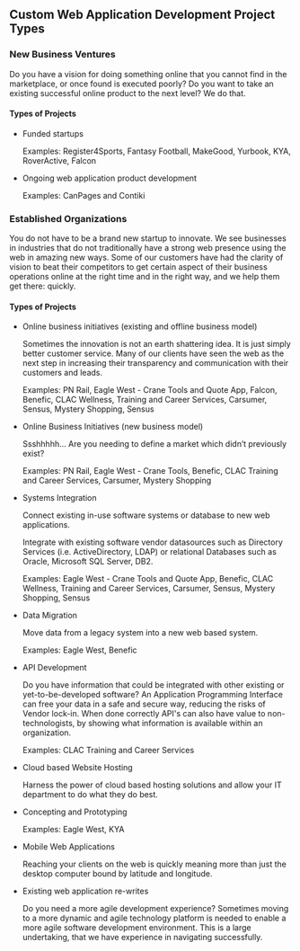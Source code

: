 ## Custom Web Application Development Project Types

### New Business Ventures

Do you have a vision for doing something online that you cannot find in the marketplace, or once found is executed poorly? Do you want to take an existing successful online product to the next level? We do that.

#### Types of Projects

* Funded startups

  Examples: Register4Sports, Fantasy Football, MakeGood, Yurbook, KYA, RoverActive, Falcon

* Ongoing web application product development

  Examples: CanPages and Contiki

### Established Organizations

You do not have to be a brand new startup to innovate. We see businesses in industries that do not traditionally have a strong web presence using the web in amazing new ways. Some of our customers have had the clarity of vision to beat their competitors to get certain aspect of their business operations online at the right time and in the right way, and we help them get there: quickly. 


#### Types of Projects

* Online business initiatives (existing and offline business model)

  Sometimes the innovation is not an earth shattering idea. It is just simply better customer service. Many of our clients have seen the web as the next step in increasing their transparency and communication with their customers and leads.

  Examples: PN Rail, Eagle West - Crane Tools and Quote App, Falcon, Benefic, CLAC Wellness, Training and Career Services, Carsumer, Sensus, Mystery Shopping, Sensus

* Online Business Initiatives (new business model)
  
  Ssshhhhh... Are you needing to define a market which didn’t previously exist?
  
  Examples: PN Rail, Eagle West - Crane Tools, Benefic, CLAC Training and Career Services, Carsumer, Mystery Shopping

* Systems Integration

  Connect existing in-use software systems or database to new web applications. 

  Integrate with existing software vendor datasources such as Directory Services (i.e. ActiveDirectory, LDAP) or relational Databases such as Oracle, Microsoft SQL Server, DB2.

  Examples: Eagle West - Crane Tools and Quote App, Benefic, CLAC Wellness, Training and Career Services, Carsumer, Sensus, Mystery Shopping, Sensus

* Data Migration

  Move data from a legacy system into a new web based system.

  Examples: Eagle West, Benefic

* API Development

  Do you have information that could be integrated with other existing or yet-to-be-developed software? An Application Programming Interface can free your data in a safe and secure way, reducing the risks of Vendor lock-in. When done correctly API's can also have value to non-technologists, by showing what information is available within an organization.

  Examples: CLAC Training and Career Services

* Cloud based Website Hosting

  Harness the power of cloud based hosting solutions and allow your IT department to do what they do best.
  
* Concepting and Prototyping

  Examples: Eagle West, KYA

* Mobile Web Applications

  Reaching your clients on the web is quickly meaning more than just the desktop computer bound by latitude and longitude.

* Existing web application re-writes

  Do you need a more agile development experience? Sometimes moving to a more dynamic and agile technology platform is needed to enable a more agile software development environment. This is a large undertaking, that we have experience in navigating successfully.

